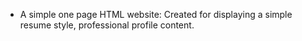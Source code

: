 - A simple one page HTML website: Created for displaying a simple resume style, professional profile content.